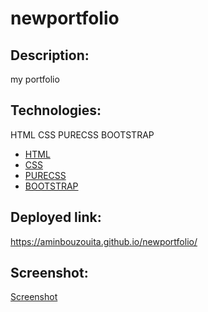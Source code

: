 # newportfolio
## Description:
 my portfolio
 
## Technologies:
HTML
CSS
PURECSS
BOOTSTRAP
* [HTML](#HTML)
* [CSS](#CSS)
* [PURECSS](#PURECSS)
* [BOOTSTRAP](#BOOTSTRAP)

## Deployed link:
https://aminbouzouita.github.io/newportfolio/

## Screenshot:
[Screenshot](assets/screenshot.png)